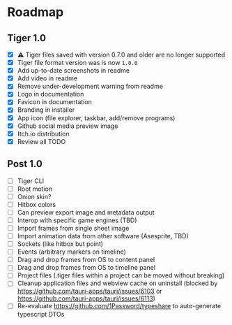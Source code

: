 # Roadmap

## Tiger 1.0

- [x] ⚠ Tiger files saved with version 0.7.0 and older are no longer supported
- [x] Tiger file format version was is now `1.0.0`
- [x] Add up-to-date screenshots in readme
- [x] Add video in readme
- [x] Remove under-development warning from readme
- [x] Logo in documentation
- [x] Favicon in documentation
- [x] Branding in installer
- [x] App icon (file explorer, taskbar, add/remove programs)
- [x] Github social media preview image
- [x] Itch.io distribution
- [x] Review all TODO

## Post 1.0

- [ ] Tiger CLI
- [ ] Root motion
- [ ] Onion skin?
- [ ] Hitbox colors
- [ ] Can preview export image and metadata output
- [ ] Interop with specific game engines (TBD)
- [ ] Import frames from single sheet image
- [ ] Import animation data from other software (Asesprite, TBD)
- [ ] Sockets (like hitbox but point)
- [ ] Events (arbitrary markers on timeline)
- [ ] Drag and drop frames from OS to content panel
- [ ] Drag and drop frames from OS to timeline panel
- [ ] Project files (.tiger files within a project can be moved without breaking)
- [ ] Cleanup application files and webview cache on uninstall (blocked by https://github.com/tauri-apps/tauri/issues/6103 or https://github.com/tauri-apps/tauri/issues/6113)
- [ ] Re-evaluate https://github.com/1Password/typeshare to auto-generate typescript DTOs
